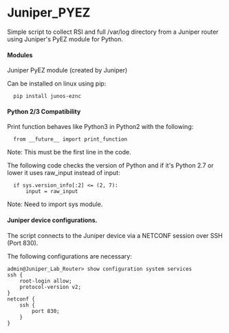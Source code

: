 # Juniper_PYEZ
Simple script to collect RSI and full /var/log directory from a Juniper router using Juniper's PyEZ module for Python.

#### Modules
Juniper PyEZ module (created by Juniper)

Can be installed on linux using pip:
```
  pip install junos-eznc
```
#### Python 2/3 Compatibility
Print function behaves like Python3 in Python2 with the following:
```
  from __future__ import print_function
```
Note: This must be the first line in the code.

The following code checks the version of Python and if it's Python 2.7 or lower it uses raw_input instead of input:
```
  if sys.version_info[:2] <= (2, 7):
	  input = raw_input
```
Note: Need to import sys module.
#### Juniper device configurations.
The script connects to the Juniper device via a NETCONF session over SSH (Port 830).

The following configurations are necessary:
```
admin@Juniper_Lab_Router> show configuration system services
ssh {
    root-login allow;
    protocol-version v2;
}
netconf {
    ssh {
        port 830;
    }
}
```
